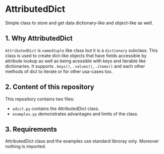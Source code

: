 # AttributedDict

Simple class to store and get data dictionary-like and object-like as well.

## 1. Why AttributedDict

` AttributedDict ` is  ` namedtuple ` like class but it is a ` dictionary ` subclass. This class is used to create dict-like objects that have fields accessible by attribute lookup as well as being acessible with keys and iterable like dictionaries. It supports ` .keys() `, ` .values() `, ` .items() ` and each other methods of dict to iterate or for other usa-cases too.

## 2. Content of this repository

This repository contains two files:

* ` adict.py ` contains the AttributedDict class.
* ` examples.py ` demonstrates advantages and limits of the class.

## 3. Requirements

AttributedDict class and the examples use standard libroray only. Moreover nothing is imported.
